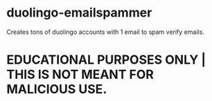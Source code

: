 # duolingo-emailspammer
Creates tons of duolingo accounts with 1 email to spam verify emails.


#  EDUCATIONAL PURPOSES ONLY | THIS IS NOT MEANT FOR MALICIOUS USE.
